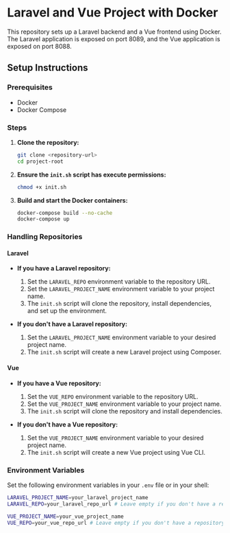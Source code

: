# Laravel and Vue Project with Docker

This repository sets up a Laravel backend and a Vue frontend using Docker. The Laravel application is exposed on port 8089, and the Vue application is exposed on port 8088.

## Setup Instructions

### Prerequisites

- Docker
- Docker Compose

### Steps

1. **Clone the repository:**

    ```sh
    git clone <repository-url>
    cd project-root
    ```

2. **Ensure the `init.sh` script has execute permissions:**

    ```sh
    chmod +x init.sh
    ```

3. **Build and start the Docker containers:**

    ```sh
    docker-compose build --no-cache
    docker-compose up
    ```

### Handling Repositories

#### Laravel

- **If you have a Laravel repository:**

    1. Set the `LARAVEL_REPO` environment variable to the repository URL.
    2. Set the `LARAVEL_PROJECT_NAME` environment variable to your project name.
    3. The `init.sh` script will clone the repository, install dependencies, and set up the environment.

- **If you don't have a Laravel repository:**

    1. Set the `LARAVEL_PROJECT_NAME` environment variable to your desired project name.
    2. The `init.sh` script will create a new Laravel project using Composer.

#### Vue

- **If you have a Vue repository:**

    1. Set the `VUE_REPO` environment variable to the repository URL.
    2. Set the `VUE_PROJECT_NAME` environment variable to your project name.
    3. The `init.sh` script will clone the repository and install dependencies.

- **If you don't have a Vue repository:**

    1. Set the `VUE_PROJECT_NAME` environment variable to your desired project name.
    2. The `init.sh` script will create a new Vue project using Vue CLI.

### Environment Variables

Set the following environment variables in your `.env` file or in your shell:

```sh
LARAVEL_PROJECT_NAME=your_laravel_project_name
LARAVEL_REPO=your_laravel_repo_url # Leave empty if you don't have a repository

VUE_PROJECT_NAME=your_vue_project_name
VUE_REPO=your_vue_repo_url # Leave empty if you don't have a repository

